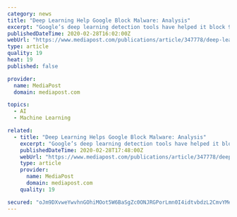 ```yaml
---
category: news
title: "Deep Learning Help Google Block Malware: Analysis"
excerpt: "Google’s deep learning detection tools have helped it block 99% of malicious Gmail malware. Here is an analysis of how deep learning has helped bolster email security."
publishedDateTime: 2020-02-28T16:02:00Z
webUrl: "https://www.mediapost.com/publications/article/347778/deep-learning-help-google-block-malware-analysis.html?edition=117374"
type: article
quality: 19
heat: 19
published: false

provider:
  name: MediaPost
  domain: mediapost.com

topics:
  - AI
  - Machine Learning

related:
  - title: "Deep Learning Helps Google Block Malware: Analysis"
    excerpt: "Google’s deep learning detection tools have helped it block 99% of malicious Gmail malware. Here is an analysis of how deep learning has helped bolster email security."
    publishedDateTime: 2020-02-28T17:48:00Z
    webUrl: "https://www.mediapost.com/publications/article/347778/deep-learning-helps-google-block-malware-analysis.html"
    type: article
    provider:
      name: MediaPost
      domain: mediapost.com
    quality: 19

secured: "oJm9DXvweYwvhnGOhiMOot5W6BaSgZc0ONJRGPorLmn0I4idtvbdzL2CmvYMesRI9Vo1apW6q7z1Y7vjcQAZAASOgxLGqOR9NX/SIlxCSgoDcvkmI1QkoBcLTAEezN5/zv160x+YKb4B0xS5v2X99HNzFtAk7rQNAGqcxnTqmbsjnu0Soi0tomrdsVIpqmRHtUxl0uTGXG3nNQJHpShq8t2QTBF8+yRWhVGQbLPMFL/Qh37Bu4saBRF8RSnM+RZadtIwDIDpfGkdpjH2Lie9pY5IrTMymFxV5jwOL/3YrtOPLEpsgWOvETFntIwaSZWr;uDzoa/zdevUb6V3Mi+WMlA=="
---
```


